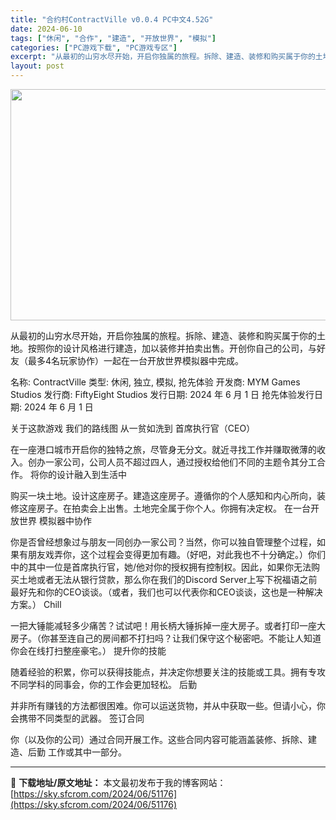 ```yaml
---
title: "合约村ContractVille v0.0.4 PC中文4.52G"
date: 2024-06-10
tags: ["休闲", "合作", "建造", "开放世界", "模拟"]
categories: ["PC游戏下载", "PC游戏专区"]
excerpt: "从最初的山穷水尽开始，开启你独属的旅程。拆除、建造、装修和购买属于你的土地。按照你的设计风格进行建造，加以装修并拍卖出售。开创你自己的公司，与好友（最多4名玩家协作）一起在一台开放世界模拟器中完成。 名称: ContractVille 类型: 休闲, 独立, 模拟, 抢先体验 开发商: MYM Ga&hellip;"
layout: post
---
```


<img class="aligncenter size-full wp-image-51177" src="https://sky.sfcrom.com/wp-content/uploads/2024/06/2024061010083173.webp" alt="" width="660" height="370" />

从最初的山穷水尽开始，开启你独属的旅程。拆除、建造、装修和购买属于你的土地。按照你的设计风格进行建造，加以装修并拍卖出售。开创你自己的公司，与好友（最多4名玩家协作）一起在一台开放世界模拟器中完成。

名称: ContractVille
类型: 休闲, 独立, 模拟, 抢先体验
开发商: MYM Games Studios
发行商: FiftyEight Studios
发行日期: 2024 年 6 月 1 日
抢先体验发行日期: 2024 年 6 月 1 日

关于这款游戏
我们的路线图
从一贫如洗到 首席执行官（CEO）

在一座港口城市开启你的独特之旅，尽管身无分文。就近寻找工作并赚取微薄的收入。创办一家公司，公司人员不超过四人，通过授权给他们不同的主题令其分工合作。
将你的设计融入到生活中

购买一块土地。设计这座房子。建造这座房子。遵循你的个人感知和内心所向，装修这座房子。在拍卖会上出售。土地完全属于你个人。你拥有决定权。
在一台开放世界 模拟器中协作

你是否曾经想象过与朋友一同创办一家公司？当然，你可以独自管理整个过程，如果有朋友戏弄你，这个过程会变得更加有趣。（好吧，对此我也不十分确定。）你们中的其中一位是首席执行官，她/他对你的授权拥有控制权。因此，如果你无法购买土地或者无法从银行贷款，那么你在我们的Discord Server上写下祝福语之前最好先和你的CEO谈谈。（或者，我们也可以代表你和CEO谈谈，这也是一种解决方案。）
Chill

一把大锤能减轻多少痛苦？试试吧！用长柄大锤拆掉一座大房子。或者打印一座大房子。（你甚至连自己的房间都不打扫吗？让我们保守这个秘密吧。不能让人知道你会在线打扫整座豪宅。）
提升你的技能

随着经验的积累，你可以获得技能点，并决定你想要关注的技能或工具。拥有专攻不同学科的同事会，你的工作会更加轻松。
后勤

并非所有赚钱的方法都很困难。你可以运送货物，并从中获取一些。但请小心，你会携带不同类型的武器。
签订合同

你（以及你的公司）通过合同开展工作。这些合同内容可能涵盖装修、拆除、建造、后勤 工作或其中一部分。

---
📖 **下载地址/原文地址：** 本文最初发布于我的博客网站：[https://sky.sfcrom.com/2024/06/51176](https://sky.sfcrom.com/2024/06/51176)
